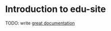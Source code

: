 # Introduction to edu-site

TODO: write [great documentation](http://jacobian.org/writing/what-to-write/)
